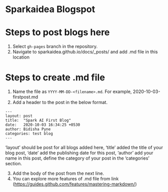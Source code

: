 # Sparkaidea Blogspot

# Steps to post blogs here
1.	Select ```gh-pages``` branch in the repository.
2.	Navigate to sparkaidea.github.io/docs/_posts/ and add <filename>.md file in this location
  
# Steps to create .md file
1.	Name the file as ```YYYY-MM-DD-<filename>.md```. For example, 2020-10-03-firstpost.md
2.	Add a header to the post in the below format.
```
---
layout: post
title:  "Spark AI First Blog"
date:   2020-10-03 16:34:25 +0530
author: Bidisha Pyne
categories: test blog
---
```
‘layout’ should be post for all blogs added here, ‘title’ added the title of your blog post, ‘date’ add the publishing date for this post, ‘author’ add your name in this post, define the category of your post in the ‘categories’ section.
  
3.	Add the body of the post from the next line.
4. You can explore more features of .md file from link (https://guides.github.com/features/mastering-markdown/)
